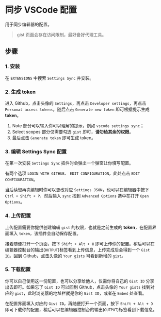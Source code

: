 # 同步 VSCode 配置

用于同步编辑器的配置。

> gist 页面会存在访问限制，最好备好代理工具。



## 步骤

### 1. 安装

在 `EXTENSIONS` 中搜索 `Settings Sync` 并安装。

### 2. 生成 token

进入 Github，点击头像的 `Settings`，再点击 `Developer settings`，再点击 `Personal access tokens`，随后点击 `Generate new token` 即可根据提示生成 **token**。

1. Note 部分可以输入你可以理解的提示，例如 `vscode settings sync`；
2. Select scopes 部分仅需要勾选 `gist` 即可，**请勿给其余的权限**。
3. 最后点击 `Generate token` 即可生成 token。

### 3. 编辑 Settings Sync 配置

在第一次安装 `Settings Sync` 插件时会弹出一个弹窗让你填写配置。

有两个选项 `LOGIN WITH GITHUB`、 `EDIT CONFIGURATION`，此处点击  `EDIT CONFIGURATION`。

当后续想再次编辑时你可以更改对应 `Settings JSON`，也可以在编辑器中按下 `Ctrl + Shift + P`，然后输入 `sync` 找到 `Advanced Options` 选中在打开 `Open Options`。

### 4. 上传配置

上传配置需要你提供创建编辑 `gist` 的权限，也就是之前生成的 **token**，在配置界面填入 `token`，该插件会自动保存配置。

接着随便打开一个页面，按下 `Shift + Alt + U` 即可上传你的配置。稍后可以在编辑器控制台的输出(`OUTPUT`)标签看到上传信息，上传完成后会得到一个 `Gist ID`。回到 Github，点击头像的 `Your gists` 可看到新增的 `gist`。

### 5. 下载配置

你可以自己使用这一份配置，也可以分享给他人，仅需你将自己的 `Gist ID`  分享出去即可。如果忘了 `Gist ID` 可以回到 Github，点击头像的 `Your gists` 找到对应的 `gist`，此时浏览器的地址栏就是你的 `Gist ID`，或者在 `Embed` 处查看。

在配置界面填入对应的 `Gist ID`，再随便打开一个页面，按下 `Shift + Alt + D` 即可下载你的配置，稍后可以在编辑器控制台的输出(`OUTPUT`)标签看到下载信息。